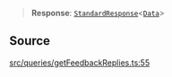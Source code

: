 > **Response**: [`StandardResponse`](api%5Ctype-aliases%5CStandardResponse.md)\<[`Data`](api%5Cnamespaces%5Cqueries%5Cnamespaces%5CGetFeedbackReplies%5Ctype-aliases%5CData.md)\>

## Source

[src/queries/getFeedbackReplies.ts:55](https://github.com/bhavjitChauhan/khan-api/blob/214cc6672777162cd3ec638a3ad3a22f7fe37e04/src/queries/getFeedbackReplies.ts#L55)
